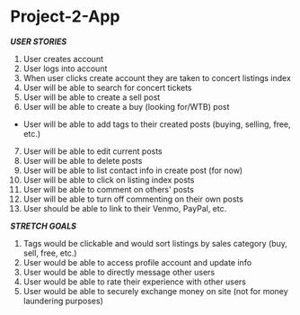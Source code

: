 # Project-2-App

***USER STORIES***
1. User creates account
2. User logs into account
3. When user clicks create account they are taken to concert listings index
4. User will be able to search for concert tickets
5. User will be able to create a sell post
6. User will be able to create a buy (looking for/WTB) post
  - User will be able to add tags to their created posts (buying, selling, free, etc.)
7. User will be able to edit current posts
8. User will be able to delete posts
9. User will be able to list contact info in create post (for now)
10. User will be able to click on listing index posts
11. User will be able to comment on others' posts
12. User will be able to turn off commenting on their own posts
13. User should be able to link to their Venmo, PayPal, etc.

***STRETCH GOALS***
1. Tags would be clickable and would sort listings by sales category (buy, sell, free, etc.)
2. User would be able to access profile account and update info
3. User would be able to directly message other users
4. User would be able to rate their experience with other users
5. User would be able to securely exchange money on site (not for money laundering purposes)
